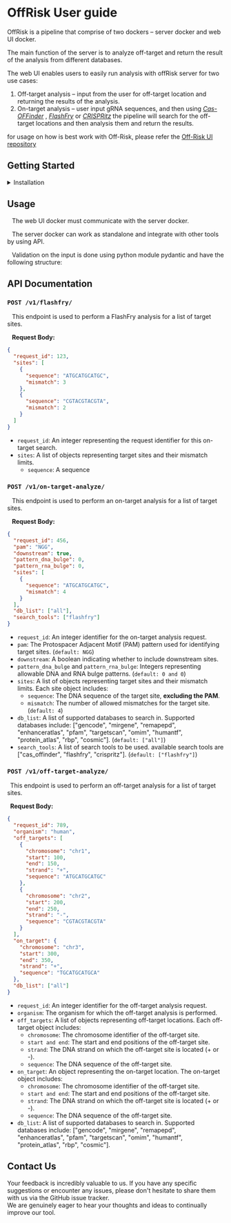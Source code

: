 
# OffRisk User guide

OffRisk is a pipeline that comprise of two dockers – server docker and web UI docker.

The main function of the server is to analyze off-target and return the result of the analysis from
different databases.

The web UI enables users to easily run analysis with offRisk server for two use cases:

1. Off-target analysis – input from the user for off-target location and returning the results of
    the analysis.
2. On-target analysis – user input gRNA sequences, and then using <cite> [Cas-OFFinder][1] </cite>, <cite> [FlashFry][2] </cite> or <cite> [CRISPRitz][3] </cite>
    the pipeline will search for the off-target locations and then analysis them and return the
    results.

for usage on how is best work with Off-Risk, please refer the [Off-Risk UI repository](https://github.com/gili311/OffRisk-ui)

## Getting Started

<details>

<summary>Installation</summary><blockquote>

<details>

<summary>Docker</summary>

### Docker Installation

**For your convenience, we have also prepared an [docker installation video](https://www.dropbox.com/scl/fi/mie1rnb8b8r6oumjcs6yo/Docker-Installation-Made-with-Clipchamp.mp4?rlkey=6fcsm29adhfhws9vjq570tck1&dl=0) that you can refer to for guidance.**

To work with the docker files, docker and docker-compose must be installed.
https://docs.docker.com/get-docker/
#### If downloading for windows use the “WSL 2 backend” option

- Enable the WSL 2 feature on Windows. For detailed instructions, refer to the [Microsoft documentation](https://learn.microsoft.com/en-us/windows/wsl/install).
- Download and install the [Linux kernel update package](https://learn.microsoft.com/en-us/windows/wsl/install-manual#step-4---download-the-linux-kernel-update-package).
- Set WSL 2 as your default version, as it is needed by the docker.

Restart computer and run “Docker desktop” from the start menu / desktop shortcut (if you
created one)

This will require 8 GB. It contains the database folder, this user guide and docker-compose.yml file.


OffRisk dockers are on DockerHub: 

- [Off-Risk-Server](https://hub.docker.com/r/talmalulbgu/off-risk-server)
- [Off-Risk-UI](https://hub.docker.com/r/talmalulbgu/off-risk-ui)

</details>

<details>
<summary>Databases</summary>

### Databases Installation

**For your convenience, we have also prepared an [full Off-Risk installation video](https://www.dropbox.com/scl/fi/p8aqz75opxv73ro0ktoi7/Off-Risk-Installation-Made-with-Clipchamp.mp4?rlkey=qgomzpn9rkrh55bjc1auaardh&dl=0) that you can refer to for guidance.**

All necessary database files, including in the *Supported Databases* list bellow, except for OMIM and COSMIC. OMIM and COSMIC require licenses, can be found in the [OffRisk-db.zip archive](https://doi.org/10.5281/zenodo.8289271) on <cite> [Zenodo][4] </cite>.</br>
The total disk space required for this archive is approximately 10.5 GB.

#### Supported Databases:
 
- GENCODE
- MirGeneDB
- ReMapEPD
- EnhancerAtlas 2.0
- Pfam
- TargetScan 8.0
- OMIM
- HumanTF 3.0
- Protein Atlas
- RBP
- COSMIC

#### Database Files:

All necessary files for these databases are included in the [OffRisk-db.zip archive](https://doi.org/10.5281/zenodo.8289271), except for OMIM and COSMIC. OMIM and COSMIC require licenses. Therefore, users interested in using them should follow these steps:

#### COSMIC Database:

1. Download the COSMIC file from [https://cancer.sanger.ac.uk/cosmic/download](https://cancer.sanger.ac.uk/cosmic/download). Look for the "Cancer Gene Census" file.

2. Under "Tools", navigate to the database conversion page in OffRisk.

3. Upload the downloaded COSMIC file.

4. Click the "Pre-process COSMIC" button.

5. Download the result file with the given name.

6. Place the downloaded file in the "COSMIC" folder in your database directory. Name it "cosmic.csv".

#### OMIM Database:

1. Download two OMIM files from [https://www.omim.org/contact](https://www.omim.org/contact). You'll need both "mim2gene.txt" and "genemap2.txt".

2. Under "Tools", navigate to the database conversion page in OffRisk.

3. Upload both OMIM files.

4. Click the "Pre-process OMIM" button.

5. Download the result file with the given name.

6. Place the downloaded file in the "OMIM" folder in your database directory. Name it "omim.csv".

</details>
<details>

<summary>Off-Risk</summary>

### Download off-risk-sever and off-risk-ui dockers

**For your convenience, we have also prepared an [full Off-Risk installation video](https://www.dropbox.com/scl/fi/p8aqz75opxv73ro0ktoi7/Off-Risk-Installation-Made-with-Clipchamp.mp4?rlkey=qgomzpn9rkrh55bjc1auaardh&dl=0) that you can refer to for guidance.**

**Installing Off-Risk with Docker:**

1. Start by installing Docker on your computer if you haven't already. You can download it from [Docker's official website](https://www.docker.com/get-started).

2. Download the necessary databases for Off-Risk.

3. Next, you'll want to download the Off-Risk server and UI Docker containers. To do this, follow these steps:

   - Download the `docker-compose.yml` file from the [OffRisk repository](https://github.com/gili311/OffRisk/blob/main/docker/docker-compose.yml).
   
   - Your `docker-compose.yml` file should resemble the following configuration:

     ```yaml
     version: "3.9"  # Optional, required for Docker version v1.27.0 and later
     services:
       off-risk-server:
         ports:
           - "8123:80"
         volumes:
           - <path_to_database_folder>/databases:/databases
         image: almaliahbgu/off_risk:off-risk-server

       off-risk-ui:
         ports:
           - "8501:8501"
         image: almaliahbgu/off_risk:off-risk-ui
     networks:
       default:
         external:
           name: OffRisk-net
     ```
   
   - Replace `<path_to_database_folder>` under the `volumes` section with the actual path to your database folder.

4. Once you have the `docker-compose.yml` file, open Docker Desktop on your computer.

5. Open your terminal (e.g., Command Prompt or Terminal).

6. Navigate to the location where you downloaded the `docker-compose.yml` file using the `cd` command, e.g., `cd <path_to_docker-compose.yml_folder>`.

7. In the terminal, enter the following command: `docker-compose up`.</br>
This command will start the download and setup of the Off-Risk server and UI Docker containers on your computer.

By following these steps, you'll have Off-Risk installed and ready to use on your machine.

The off-risk-server and off-risk-ui dockers are also available to download without the docker-compose.yml file from:

</details></blockquote>

</details>




## Usage

&ensp; The web UI docker must communicate with the server docker.

&ensp; The server docker can work as standalone and integrate with other tools by using API.

&ensp; Validation on the input is done using python module pydantic and have the following structure:




## API Documentation

### `POST /v1/flashfry/`

&ensp; This endpoint is used to perform a FlashFry analysis for a list of target sites.

&ensp; **Request Body:**
 ```json
 {
   "request_id": 123,
   "sites": [
     {
       "sequence": "ATGCATGCATGC",
       "mismatch": 3
     },
     {
       "sequence": "CGTACGTACGTA",
       "mismatch": 2
     }
   ]
 }
 ```
 - `request_id`: An integer representing the request identifier for this on-target search.
 - `sites`: A list of objects representing target sites and their mismatch limits.
   - `sequence`: A sequence

### `POST /v1/on-target-analyze/`

&ensp; This endpoint is used to perform an on-target analysis for a list of target sites.

&ensp; **Request Body:**
```json
{
  "request_id": 456,
  "pam": "NGG",
  "downstream": true,
  "pattern_dna_bulge": 0,
  "pattern_rna_bulge": 0,
  "sites": [
    {
      "sequence": "ATGCATGCATGC",
      "mismatch": 4
    }
  ],
  "db_list": ["all"],
  "search_tools": ["flashfry"]
}
```
- `request_id`: An integer identifier for the on-target analysis request.
- `pam`: The Protospacer Adjacent Motif (PAM) pattern used for identifying target sites. (`default: NGG`)
- `downstream`: A boolean indicating whether to include downstream sites.
- `pattern_dna_bulge` and `pattern_rna_bulge`: Integers representing allowable DNA and RNA bulge patterns. (`default: 0 and 0`)
- `sites`: A list of objects representing target sites and their mismatch limits. Each site object includes:
  - `sequence`: The DNA sequence of the target site, **excluding the PAM**.
  - `mismatch`: The number of allowed mismatches for the target site. (`default: 4`)
- `db_list`: A list of supported databases to search in. Supported databases include: ["gencode", "mirgene", "remapepd", "enhanceratlas", "pfam", "targetscan", "omim", "humantf", "protein_atlas", "rbp", "cosmic"]. (`default: ["all"]`)
- `search_tools`: A list of search tools to be used. available search tools are ["cas_offinder", "flashfry", "crispritz"]. (`default: ["flashfry"]`)




### `POST /v1/off-target-analyze/`

&ensp;This endpoint is used to perform an off-target analysis for a list of target sites.


&ensp;**Request Body:**
```json
{
  "request_id": 789,
  "organism": "human",
  "off_targets": [
    {
      "chromosome": "chr1",
      "start": 100,
      "end": 150,
      "strand": "+",
      "sequence": "ATGCATGCATGC"
    },
    {
      "chromosome": "chr2",
      "start": 200,
      "end": 250,
      "strand": "-",
      "sequence": "CGTACGTACGTA"
    }
  ],
  "on_target": {
    "chromosome": "chr3",
    "start": 300,
    "end": 350,
    "strand": "+",
    "sequence": "TGCATGCATGCA"
  },
  "db_list": ["all"]
}

```
- `request_id`: An integer identifier for the off-target analysis request.
- `organism`: The organism for which the off-target analysis is performed.
- `off_targets`: A list of objects representing off-target locations. Each off-target object includes:
  - `chromosome`: The chromosome identifier of the off-target site.
  - `start and end`: The start and end positions of the off-target site.
  - `strand`: The DNA strand on which the off-target site is located (+ or -).
  - `sequence`: The DNA sequence of the off-target site.
- `on_target`: An object representing the on-target location. The on-target object includes:
  - `chromosome`: The chromosome identifier of the off-target site.
  - `start and end`: The start and end positions of the off-target site.
  - `strand`: The DNA strand on which the off-target site is located (+ or -).
  - `sequence`: The DNA sequence of the off-target site.
- `db_list`: A list of supported databases to search in. Supported databases include: ["gencode", "mirgene", "remapepd", "enhanceratlas", "pfam", "targetscan", "omim", "humantf", "protein_atlas", "rbp", "cosmic"].

## Contact Us

Your feedback is incredibly valuable to us. If you have any specific suggestions or encounter any issues, please don't hesitate to share them with us via the GitHub issue tracker.</br>
We are genuinely eager to hear your thoughts and ideas to continually improve our tool.


[1]: https://doi.org/10.1093/bioinformatics/btu048 

[2]: https://bmcbiol.biomedcentral.com/articles/10.1186/s12915-018-0545-0

[3]: https://doi.org/10.1093/bioinformatics/btz867

[4]: https://www.re3data.org/repository/r3d100010468

